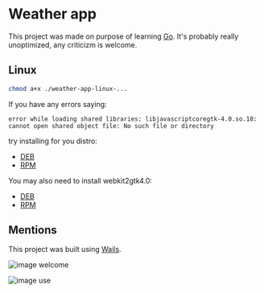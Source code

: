# Weather app

This project was made on purpose of learning [Go](https://go.dev/). It's probably really unoptimized, any criticizm is welcome.


## Linux

```bash
chmod a+x ./weather-app-linux-...
```
If you have any errors saying:
```
error while loading shared libraries: libjavascriptcoregtk-4.0.so.18: cannot open shared object file: No such file or directory
```
try installing for you distro:
* [DEB](https://pkgs.org/download/libjavascriptcoregtk-4.0-18)
* [RPM](https://pkgs.org/download/libjavascriptcoregtk-4.0.so.18()(64bit))

You may also need to install webkit2gtk4.0:
* [DEB](https://pkgs.org/download/libwebkit2gtk-4.0-37)
* [RPM](https://pkgs.org/download/pkgconfig(webkit2gtk-4.0))

## Mentions

This project was built using [Wails](https://wails.io/).

![image welcome](https://github.com/user-attachments/assets/8191a763-9ccf-45b2-b720-094b36fbcb83)

![image use](https://github.com/user-attachments/assets/e5c61649-c2dc-470d-bf96-398382c35b1d)
